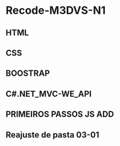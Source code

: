 # Recode-M3DVS-N1

<!-- Subida parcial -->
## HTML
## CSS
## BOOSTRAP
## C#.NET_MVC-WE_API
## PRIMEIROS PASSOS JS ADD
## Reajuste de pasta 03-01
<!-- Subida parcial -->